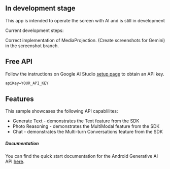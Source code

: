 ## In development stage

This app is intended to operate the screen with AI and is still in development

Current development steps:

Correct implementation of MediaProjection. (Create screenshots for Gemini) in the screenshot branch.

## Free API

Follow the instructions on Google AI Studio [setup page](https://makersuite.google.com/app/apikey) to obtain an API key.

```txt
apiKey=YOUR_API_KEY
```
## Features

This sample showcases the following API capablilites:
* Generate Text - demonstrates the Text feature from the SDK
* Photo Reasoning - demonstrates the MultiModal feature from the SDK
* Chat - demonstrates the Multi-turn Conversations feature from the SDK

##### Documentation

You can find the quick start documentation for the Android Generative AI API [here](https://ai.google.dev/tutorials/android_quickstart).
